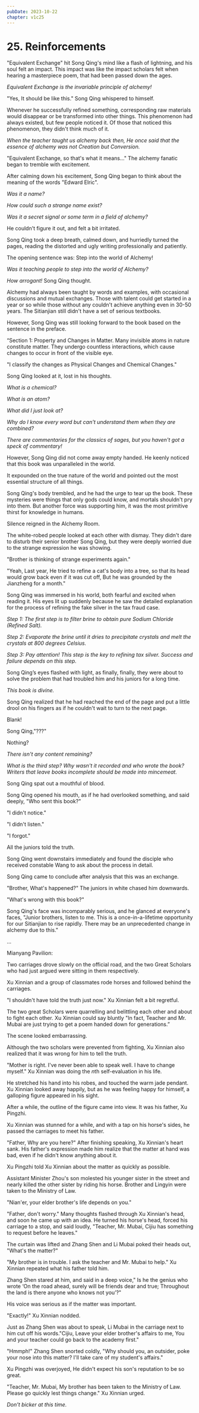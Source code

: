 ```yaml
---
pubDate: 2023-10-22
chapter: v1c25
---
```


# 25. Reinforcements

"Equivalent Exchange" hit Song Qing's mind like a flash of lightning, and his soul felt an impact. This impact was like the impact scholars felt when hearing a masterpiece poem, that had been passed down the ages.

*Equivalent Exchange is the invariable principle of alchemy!*

"Yes, It should be like this." Song Qing whispered to himself.

Whenever he successfully refined something, corresponding raw materials would disappear or be transformed into other things. This phenomenon had always existed, but few people noticed it. Of those that noticed this phenomenon, they didn't think much of it.

*When the teacher taught us alchemy back then, He once said that the essence of alchemy was not Creation but Conversion.*

"Equivalent Exchange, so that's what it means…" The alchemy fanatic began to tremble with excitement.

After calming down his excitement, Song Qing began to think about the meaning of the words "Edward Elric".

*Was it a name?*

*How could such a strange name exist?*

*Was it a secret signal or some term in a field of alchemy?*

He couldn't figure it out, and felt a bit irritated.

Song Qing took a deep breath, calmed down, and hurriedly turned the pages, reading the distorted and ugly writing professionally and patiently.

The opening sentence was: Step into the world of Alchemy!

*Was it teaching people to step into the world of Alchemy?*

*How arrogant!* Song Qing thought.

Alchemy had always been taught by words and examples, with occasional discussions and mutual exchanges. Those with talent could get started in a year or so while those without any couldn't achieve anything even in 30-50 years. The Sitianjian still didn't have a set of serious textbooks.

However, Song Qing was still looking forward to the book based on the sentence in the preface.

“Section 1: Property and Changes in Matter. Many invisible atoms in nature constitute matter. They undergo countless interactions, which cause changes to occur in front of the visible eye.

"I classify the changes as Physical Changes and Chemical Changes."

Song Qing looked at it, lost in his thoughts.

*What is a chemical?*

*What is an atom?*

*What did I just look at?*

*Why do I know every word but can't understand them when they are combined?*

*There are commentaries for the classics of sages, but you haven't got a speck of commentary!*

However, Song Qing did not come away empty handed. He keenly noticed that this book was unparalleled in the world.

It expounded on the true nature of the world and pointed out the most essential structure of all things.

Song Qing's body trembled, and he had the urge to tear up the book. These mysteries were things that only gods could know, and mortals shouldn't pry into them. But another force was supporting him, it was the most primitive thirst for knowledge in humans.

Silence reigned in the Alchemy Room.

The white-robed people looked at each other with dismay. They didn't dare to disturb their senior brother Song Qing, but they were deeply worried due to the strange expression he was showing.

"Brother is thinking of strange experiments again."

"Yeah, Last year, He tried to refine a cat's body into a tree, so that its head would grow back even if it was cut off, But he was grounded by the Jianzheng for a month."

Song Qing was immersed in his world, both fearful and excited when reading it. His eyes lit up suddenly because he saw the detailed explanation for the process of refining the fake silver in the tax fraud case.

*Step 1: The first step is to filter brine to obtain pure Sodium Chloride (Refined Salt).*

*Step 2: Evaporate the brine until it dries to precipitate crystals and melt the crystals at 800 degrees Celsius.*

*Step 3: Pay attention! This step is the key to refining tax silver. Success and failure depends on this step.*

Song Qing’s eyes flashed with light, as finally, finally, they were about to solve the problem that had troubled him and his juniors for a long time.

*This book is divine.*

Song Qing realized that he had reached the end of the page and put a little drool on his fingers as if he couldn't wait to turn to the next page.

Blank!

Song Qing,"???"

Nothing?

*There isn't any content remaining?*

*What is the third step? Why wasn't it recorded and who wrote the book? Writers that leave books incomplete should be made into mincemeat.*

Song Qing spat out a mouthful of blood.

Song Qing opened his mouth, as if he had overlooked something, and said deeply, "Who sent this book?"

"I didn't notice."

"I didn't listen."

"I forgot."

All the juniors told the truth.

Song Qing went downstairs immediately and found the disciple who received constable Wang to ask about the process in detail.

Song Qing came to conclude after analysis that this was an exchange.

"Brother, What's happened?" The juniors in white chased him downwards.

"What's wrong with this book?"

Song Qing's face was incomparably serious, and he glanced at everyone's faces, "Junior brothers, listen to me. This is a once-in-a-lifetime opportunity for our Sitianjian to rise rapidly. There may be an unprecedented change in alchemy due to this."

...

Mianyang Pavilion:

Two carriages drove slowly on the official road, and the two Great Scholars who had just argued were sitting in them respectively.

Xu Xinnian and a group of classmates rode horses and followed behind the carriages.

"I shouldn't have told the truth just now." Xu Xinnian felt a bit regretful.

The two great Scholars were quarrelling and belittling each other and about to fight each other. Xu Xinnian could say bluntly "In fact, Teacher and Mr. Mubai are just trying to get a poem handed down for generations.”

The scene looked embarrassing.

Although the two scholars were prevented from fighting, Xu Xinnian also realized that it was wrong for him to tell the truth.

"Mother is right. I've never been able to speak well. I have to change myself." Xu Xinnian was doing the *n*th self-evaluation in his life.

He stretched his hand into his robes, and touched the warm jade pendant. Xu Xinnian looked away happily, but as he was feeling happy for himself, a galloping figure appeared in his sight.

After a while, the outline of the figure came into view. It was his father, Xu Pingzhi.

Xu Xinnian was stunned for a while, and with a tap on his horse's sides, he passed the carriages to meet his father.

"Father, Why are you here?" After finishing speaking, Xu Xinnian's heart sank. His father's expression made him realize that the matter at hand was bad, even if he didn't know anything about it.

Xu Pingzhi told Xu Xinnian about the matter as quickly as possible.

Assistant Minister Zhou's son molested his younger sister in the street and nearly killed the other sister by riding his horse. Brother and Lingyin were taken to the Ministry of Law.

"Nian'er, your elder brother's life depends on you."

"Father, don't worry." Many thoughts flashed through Xu Xinnian's head, and soon he came up with an idea. He turned his horse's head, forced his carriage to a stop, and said loudly, "Teacher, Mr. Mubai, Cijiu has something to request before he leaves."

The curtain was lifted and Zhang Shen and Li Mubai poked their heads out, "What's the matter?"

"My brother is in trouble. I ask the teacher and Mr. Mubai to help." Xu Xinnian repeated what his father told him.

Zhang Shen stared at him, and said in a deep voice," Is he the genius who wrote ‘On the road ahead, surely will be friends dear and true; Throughout the land is there anyone who knows not you’?"

His voice was serious as if the matter was important.

"Exactly!" Xu Xinnian nodded.

Just as Zhang Shen was about to speak, Li Mubai in the carriage next to him cut off his words."Cijiu, Leave your elder brother's affairs to me, You and your teacher could go back to the academy first."

"Hmmph!" Zhang Shen snorted coldly, "Why should you, an outsider, poke your nose into this matter? I'll take care of my student's affairs."

Xu Pingzhi was overjoyed, He didn't expect his son's reputation to be so great.

"Teacher, Mr. Mubai, My brother has been taken to the Ministry of Law. Please go quickly lest things change." Xu Xinnian urged.

*Don't bicker at this time.*
    